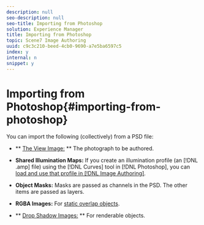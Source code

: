 ```yaml
---
description: null
seo-description: null
seo-title: Importing from Photoshop
solution: Experience Manager
title: Importing from Photoshop
topic: Scene7 Image Authoring
uuid: c9c3c210-beed-4cb0-9690-a7e5ba6597c5
index: y
internal: n
snippet: y
---
```


# Importing from Photoshop{#importing-from-photoshop}

You can import the following (collectively) from a PSD file:

* ** [The View Image:](../../../c-vat-gs/c-vat-work-ps/t-vat-prep-img-ps.md#task-f796b659745740028b561d61ab9823ea) ** The photograph to be authored. 
* **Shared Illumination Maps:** If you create an illumination profile (an [!DNL .amp] file) using the [!DNL Curves] tool in [!DNL Photoshop], you can [load and use that profile in [!DNL Image Authoring]](../../../c-vat-work-illum-pg/c-vat-illum-pg-tools/c-vat-histo-tool/c-vat-histo-tool.md#concept-bee364575d6d49c4a00a3f6609550f24). 

* **Object Masks:** Masks are passed as channels in the PSD. The other items are passed as layers. 
* **RGBA Images:** For [static overlap objects](../../../c-vat-obj-pg/c-vat-create-grps-obj/t-vat-overlap-obj.md#task-444f7cb2256040a48ba41ce380348465). 

* ** [Drop Shadow Images:](../../../c-vat-obj-pg/c-vat-work-obj/c-vat-drop-shadows.md#concept-6f10112a1e954bc5a0d29c116891fb6e) ** For renderable objects.

